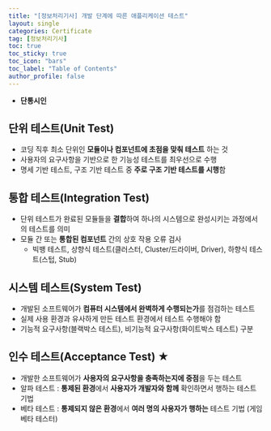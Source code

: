 ```yaml
---
title: "[정보처리기사] 개발 단계에 따른 애플리케이션 테스트"
layout: single
categories: Certificate
tag: [정보처리기사]
toc: true
toc_sticky: true
toc_icon: "bars"
toc_label: "Table of Contents"
author_profile: false
---
```


- **단통시인**

## 단위 테스트(Unit Test)
- 코딩 직후 최소 단위인 **모듈이나 컴포넌트에 초점을 맞춰 테스트** 하는 것
- 사용자의 요구사항을 기반으로 한 기능성 테스트를 최우선으로 수행
- 명세 기반 테스트, 구조 기반 테스트 중 **주로 구조 기반 테스트를 시행**함

## 통합 테스트(Integration Test)
- 단위 테스트가 완료된 모듈들을 **결합**하여 하나의 시스템으로 완성시키는 과정에서의 테스트를 의미
- 모듈 간 또는 **통합된 컴포넌트** 간의 상호 작용 오류 검사
  - 빅뱅 테스트, 상향식 테스트(클러스터, Cluster/드라이버, Driver), 하향식 테스트(스텁, Stub)

## 시스템 테스트(System Test)
- 개발된 소프트웨어가 **컴퓨터 시스템에서 완벽하게 수행되는가**를 점검하는 테스트
- 실제 사용 환경과 유사하게 만든 테스트 환경에서 테스트 수행해야 함
- 기능적 요구사항(블랙박스 테스트), 비기능적 요구사항(화이트박스 테스트) 구분

## 인수 테스트(Acceptance Test) ★
- 개발한 소프트웨어가 **사용자의 요구사항을 충족하는지에 중점**을 두는 테스트
- 알파 테스트 : **통제된 환경**에서 **사용자가 개발자와 함께** 확인하면서 행하는 테스트 기법
- 베타 테스트 : **통제되지 않은 환경**에서 **여러 명의 사용자가 행하는** 테스트 기법
(게임 베타 테스터)